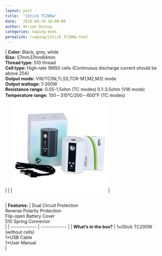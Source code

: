```yaml
---
layout: post  
title:  "iStick TC200w"  
date:   2018-04-29 10:00:00  
author: Atrion Darnay  
categories: vaping mods
permalink: /vaping/iStick_TC200w.html  
---
```


| <span style="font-weight:bold">Color:</span> Black, grey, white<br/><span style="font-weight:bold">Size:</span> 57mm*37mm*84mm<br/><span style="font-weight:bold">Thread type:</span> 510 thread<br/><span style="font-weight:bold">Cell type:</span> High-rate 18650 cells (Continuous discharge current should be above 25A)<br/><span style="font-weight:bold">Output mode:</span> VW/TC(Ni,Ti,SS,TCR-M1,M2,M3) mode<br/><span style="font-weight:bold">Output wattage:</span> 1-200W<br/><span style="font-weight:bold">Resistance range:</span> 0.05-1.5ohm (TC modes) 0.1-3.5ohm (VW mode)<br/><span style="font-weight:bold">Temperature range:</span> 100－315℃/200－600℉ (TC modes)<br/> |  |  | <img src="/assets/vape/iStick_TC200w.jpg" alt="iStick TC200w" style="width: 300px"/> | 

<br/>
| <span style="font-weight:bold">Features:</span> | Dual Circuit Protection<br/>Reverse Polarity Protection<br/>Flip-open Battery Cover<br/>510 Spring Connector<br/> |
| ------------- | ------------- |
| <span style="font-weight:bold">What’s in the box?</span> | 1×iStick TC200W (without cells)	<br/>1×USB Cable<br/>1×User Manual<br/> | 
